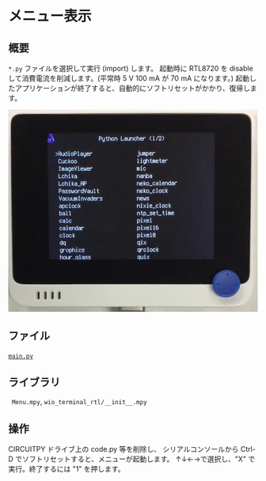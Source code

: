 # メニュー表示

## 概要
`*.py` ファイルを選択して実行 (import) します。
起動時に RTL8720 を disable して消費電流を削減します。(平常時 5 V 100 mA が 70 mA になります。)
起動したアプリケーションが終了すると、自動的にソフトリセットがかかり、復帰します。

[![YouTube](./Menu.jpg)](https://www.youtube.com/watch?v=ZSyzFWfQR3k)

## ファイル
   [`main.py`](/CIRCUITPY/main.py)

## ライブラリ
   ` Menu.mpy`, `wio_terminal_rtl/__init__.mpy`

## 操作
CIRCUITPY ドライブ上の code.py 等を削除し、
シリアルコンソールから Ctrl-D でソフトリセットすると、メニューが起動します。
↑↓←→で選択し、"X" で実行。終了するには "1" を押します。
